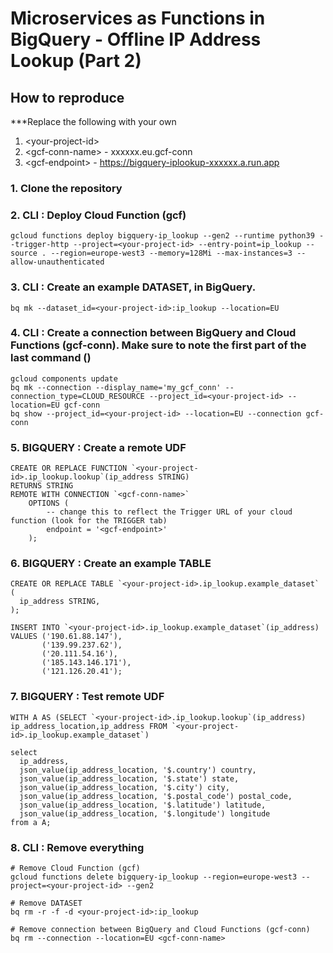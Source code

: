 # Microservices as Functions in BigQuery - Offline IP Address Lookup (Part 2)

## How to reproduce

***Replace the following with your own

1) \<your-project-id>
2) \<gcf-conn-name> - xxxxxx.eu.gcf-conn
3) \<gcf-endpoint> - https://bigquery-iplookup-xxxxxx.a.run.app

### 1. Clone the repository

### 2. CLI : Deploy Cloud Function (gcf)

    gcloud functions deploy bigquery-ip_lookup --gen2 --runtime python39 --trigger-http --project=<your-project-id> --entry-point=ip_lookup --source . --region=europe-west3 --memory=128Mi --max-instances=3 --allow-unauthenticated

### 3. CLI : Create an example DATASET, in BigQuery.

    bq mk --dataset_id=<your-project-id>:ip_lookup --location=EU

### 4. CLI : Create a connection between BigQuery and Cloud Functions (gcf-conn). Make sure to note the first part of the last command (<gcf-conn-name>)

    gcloud components update
    bq mk --connection --display_name='my_gcf_conn' --connection_type=CLOUD_RESOURCE --project_id=<your-project-id> --location=EU gcf-conn
    bq show --project_id=<your-project-id> --location=EU --connection gcf-conn

### 5. BIGQUERY : Create a remote UDF

    CREATE OR REPLACE FUNCTION `<your-project-id>.ip_lookup.lookup`(ip_address STRING)
    RETURNS STRING
    REMOTE WITH CONNECTION `<gcf-conn-name>`
        OPTIONS (
            -- change this to reflect the Trigger URL of your cloud function (look for the TRIGGER tab)
            endpoint = '<gcf-endpoint>'
        );

### 6. BIGQUERY : Create an example TABLE

    CREATE OR REPLACE TABLE `<your-project-id>.ip_lookup.example_dataset` (
      ip_address STRING,
    );
    
    INSERT INTO `<your-project-id>.ip_lookup.example_dataset`(ip_address)
    VALUES ('190.61.88.147'),
           ('139.99.237.62'),
           ('20.111.54.16'),
           ('185.143.146.171'),
           ('121.126.20.41');

### 7. BIGQUERY : Test remote UDF

    WITH A AS (SELECT `<your-project-id>.ip_lookup.lookup`(ip_address) ip_address_location,ip_address FROM `<your-project-id>.ip_lookup.example_dataset`)
    
    select
      ip_address,
      json_value(ip_address_location, '$.country') country,
      json_value(ip_address_location, '$.state') state,
      json_value(ip_address_location, '$.city') city,
      json_value(ip_address_location, '$.postal_code') postal_code,
      json_value(ip_address_location, '$.latitude') latitude,
      json_value(ip_address_location, '$.longitude') longitude
    from a A;

### 8. CLI : Remove everything

    # Remove Cloud Function (gcf)
    gcloud functions delete bigquery-ip_lookup --region=europe-west3 --project=<your-project-id> --gen2

    # Remove DATASET
    bq rm -r -f -d <your-project-id>:ip_lookup

    # Remove connection between BigQuery and Cloud Functions (gcf-conn)
    bq rm --connection --location=EU <gcf-conn-name>